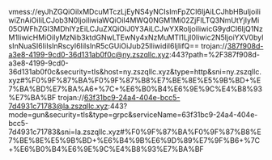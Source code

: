 vmess://eyJhZGQiOiIxMDcuMTczLjEyNS4yNCIsImFpZCI6IjAiLCJhbHBuIjoiIiwiZnAiOiIiLCJob3N0IjoiIiwiaWQiOiI4MWQ0NGM1Mi02ZjFlLTQ3NmUtYjIyMi05OWFhZGI3MDhlYzEiLCJuZXQiOiJ0Y3AiLCJwYXRoIjoiIiwicG9ydCI6IjQ1NzM1IiwicHMiOiIyMzNib3ktdGNwLTEwNy4xNzMuMTI1LjI0Iiwic2N5IjoiYXV0byIsInNuaSI6IiIsInRscyI6IiIsInR5cGUiOiJub25lIiwidiI6IjIifQ==
trojan://387f908d-a3e8-4199-9cd0-36d131ab0f0c@ny.zszqllc.xyz:443?path=%2F387f908d-a3e8-4199-9cd0-36d131ab0f0c&security=tls&host=ny.zszqllc.xyz&type=http&sni=ny.zszqllc.xyz#%F0%9F%87%BA%F0%9F%87%B8%E7%BE%8E%E5%9B%BD+%E7%BA%BD%E7%BA%A6+%7C+%E6%B0%B4%E6%9E%9C%E4%B8%93%E7%BA%BF
trojan://63f31bc9-24a4-404e-bcc5-7d4931c71783@la.zszqllc.xyz:443?mode=gun&security=tls&type=grpc&serviceName=63f31bc9-24a4-404e-bcc5-7d4931c71783&sni=la.zszqllc.xyz#%F0%9F%87%BA%F0%9F%87%B8%E7%BE%8E%E5%9B%BD+%E6%B4%9B%E6%9D%89%E7%9F%B6+%7C+%E6%B0%B4%E6%9E%9C%E4%B8%93%E7%BA%BF
